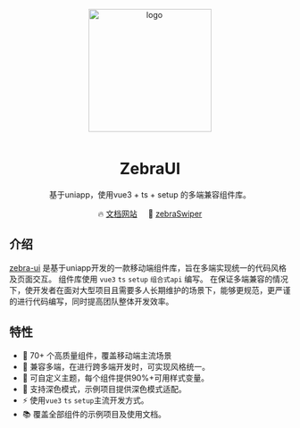 <p align="center">
	<img alt="logo" src="https://assets-1256020106.file.myqcloud.com/zebra-ui/logo.png" width="220" style="margin-bottom: 10px;">
</p>
<h1 align="center">ZebraUI</h1>

<p align="center">基于uniapp，使用vue3 + ts + setup 的多端兼容组件库。</p>

<p align="center">
	🔥 <a href="https://zebraui.com/">文档网站</a>
	&nbsp;
	&nbsp;
	🚀 <a href="https://swiper.zebraui.com/" target="_blank">zebraSwiper</a>
</p>

## 介绍

[zebra-ui](https://zebraui.com/) 是基于uniapp开发的一款移动端组件库，旨在多端实现统一的代码风格及页面交互。
组件库使用 `vue3` `ts` `setup` `组合式api` 编写。
在保证多端兼容的情况下，使开发者在面对大型项目且需要多人长期维护的场景下，能够更规范，更严谨的进行代码编写，同时提高团队整体开发效率。

## 特性

- 🚀 70+ 个高质量组件，覆盖移动端主流场景
- 🔨 兼容多端，在进行跨多端开发时，可实现风格统一。
- 🎨 可自定义主题，每个组件提供90%+可用样式变量。
- 🎨 支持深色模式，示例项目提供深色模式适配。
- ⚡️ 使用`vue3` `ts` `setup`主流开发方式。
- 📚 覆盖全部组件的示例项目及使用文档。
